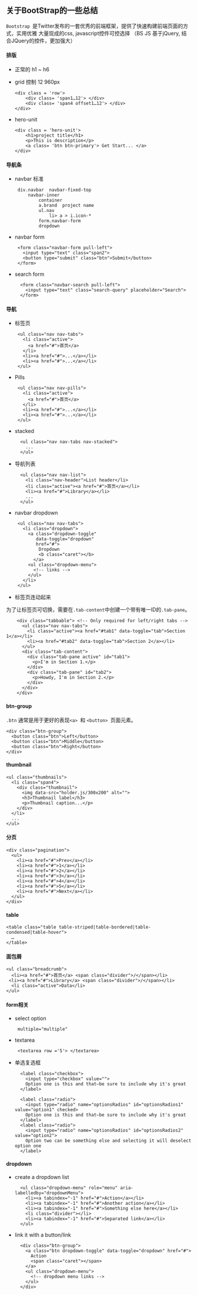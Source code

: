 <link rel="stylesheet" href="http://yandex.st/highlightjs/8.0/styles/default.min.css">
<script src="http://yandex.st/highlightjs/8.0/highlight.min.js"></script>
<script>hljs.tabReplace = ' ';hljs.initHighlightingOnLoad();</script>

<link href="/Users/mickqi/Dropbox/my_books/static/bootstrap/css/bootstrap.min.css" rel="stylesheet"> 


##  关于BootStrap的一些总结   

`Bootstrap `是Twitter发布的一套优秀的前端框架，提供了快速构建前端页面的方式，实用优雅
大量现成的css, javascript控件可控选择 （BS JS 基于jQuery, 结合JQuery的控件，更加强大）


#### 排版 

+ 正常的 h1 ~ h6 
+ grid 控制  12  960px
   
      <div class = 'row'>
          <div class= 'span1…12'> </div>
          <div class= 'span4 offset1…12'> </div>
      </div>
      
+ hero-unit 

      <div class = 'hero-unit'>
          <h1>project title</h1>
          <p>This is description</p>
          <a class= 'btn btn-primary'> Get Start... </a>
      </div>
      
      
      
#### 导航条

+  navbar 标准

        div.navbar  navbar-fixed-top
            navbar-inner 
                container
                a.brand  project name
                ul.nav 
                    li> a > i.icon-*  
                form.navbar-form 
                dropdown 
+  navbar form 

        <form class="navbar-form pull-left">
          <input type="text" class="span2">
          <button type="submit" class="btn">Submit</button>
        </form>
        
+ search form 

        <form class="navbar-search pull-left">
          <input type="text" class="search-query" placeholder="Search">
        </form>
        
#### 导航

+  标签页 

        <ul class="nav nav-tabs">
          <li class="active">
            <a href="#">首页</a>
          </li>
          <li><a href="#">...</a></li>
          <li><a href="#">...</a></li>
        </ul>    
        
+  Pills 

        <ul class="nav nav-pills">
          <li class="active">
            <a href="#">首页</a>
          </li>
          <li><a href="#">...</a></li>
          <li><a href="#">...</a></li>
        </ul>
+ stacked 

        <ul class="nav nav-tabs nav-stacked">
          ...
        </ul>      
          
+ 导航列表

        <ul class="nav nav-list">
          <li class="nav-header">List header</li>
          <li class="active"><a href="#">首页</a></li>
          <li><a href="#">Library</a></li>
          ...
        </ul>   

+  navbar dropdown 

        <ul class="nav nav-tabs">
          <li class="dropdown">
            <a class="dropdown-toggle"
               data-toggle="dropdown"
               href="#">
                Dropdown
                <b class="caret"></b>
              </a>
            <ul class="dropdown-menu">
              <!-- links -->
            </ul>
          </li>
        </ul>
+ 标签页连动起来

为了让标签页可切换，需要在`.tab-content`中创建一个带有唯一ID的`.tab-pane`。

        <div class="tabbable"> <!-- Only required for left/right tabs -->
          <ul class="nav nav-tabs">
            <li class="active"><a href="#tab1" data-toggle="tab">Section 1</a></li>
            <li><a href="#tab2" data-toggle="tab">Section 2</a></li>
          </ul>
          <div class="tab-content">
            <div class="tab-pane active" id="tab1">
              <p>I'm in Section 1.</p>
            </div>
            <div class="tab-pane" id="tab2">
              <p>Howdy, I'm in Section 2.</p>
            </div>
          </div>
        </div>
             
#### btn-group 

`.btn` 通常是用于更好的表现`<a> `和 `<button> `页面元素。

    <div class="btn-group">
      <button class="btn">Left</button>
      <button class="btn">Middle</button>
      <button class="btn">Right</button>
    </div>
    
#### thumbnail 

    <ul class="thumbnails">
      <li class="span4">
        <div class="thumbnail">
          <img data-src="holder.js/300x200" alt="">
          <h3>Thumbnail label</h3>
          <p>Thumbnail caption...</p>
        </div>
      </li>
      ...
    </ul>

#### 分页

    <div class="pagination">
      <ul>
        <li><a href="#">Prev</a></li>
        <li><a href="#">1</a></li>
        <li><a href="#">2</a></li>
        <li><a href="#">3</a></li>
        <li><a href="#">4</a></li>
        <li><a href="#">5</a></li>
        <li><a href="#">Next</a></li>
      </ul>
    </div>

#### table

    <table class="table table-striped|table-bordered|table-condensed|table-hover">
      …
    </table>

#### 面包屑

    <ul class="breadcrumb">
      <li><a href="#">首页</a> <span class="divider">/</span></li>
     <li><a href="#">Library</a> <span class="divider">/</span></li>
      <li class="active">Data</li>
    </ul>

#### form相关

+  select option 

        multiple="multiple"
       
+  textarea
 
        <textarea row ='5'> </textarea>
+ 单选复选框

        <label class="checkbox">
          <input type="checkbox" value="">
          Option one is this and that—be sure to include why it's great
        </label>
 
        <label class="radio">
          <input type="radio" name="optionsRadios" id="optionsRadios1"         value="option1" checked>
          Option one is this and that—be sure to include why it's great
        </label>
        <label class="radio">
          <input type="radio" name="optionsRadios" id="optionsRadios2" value="option2">
          Option two can be something else and selecting it will deselect option one
        </label>        
        
#### dropdown

+ create a dropdown list   


        <ul class="dropdown-menu" role="menu" aria-labelledby="dropdownMenu">
          <li><a tabindex="-1" href="#">Action</a></li>
          <li><a tabindex="-1" href="#">Another action</a></li>
          <li><a tabindex="-1" href="#">Something else here</a></li>
          <li class="divider"></li>
          <li><a tabindex="-1" href="#">Separated link</a></li>
        </ul>
        
+ link it with a button/link 

        <div class="btn-group">
          <a class="btn dropdown-toggle" data-toggle="dropdown" href="#">
            Action
            <span class="caret"></span>
          </a>
          <ul class="dropdown-menu">
            <!-- dropdown menu links -->
          </ul>
        </div>